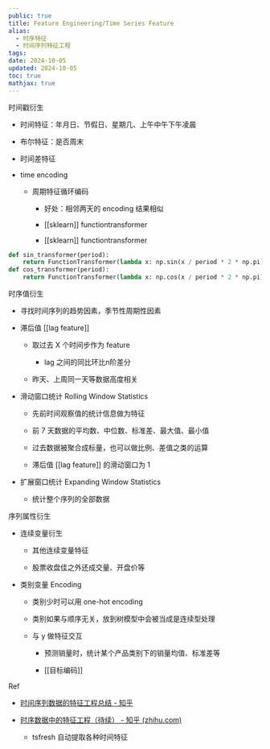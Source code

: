```yaml
---
public: true
title: Feature Engineering/Time Series Feature
alias:
  - 时序特征
  - 时间序列特征工程
tags:
date: 2024-10-05
updated: 2024-10-05
toc: true
mathjax: true
---
```


时间戳衍生
  + 时间特征：年月日、节假日、星期几、上午中午下午凌晨

  + 布尔特征：是否周末

  + 时间差特征

  + time encoding

    + 周期特征循环编码

      + 好处：相邻两天的 encoding 结果相似

      + [[sklearn]] functiontransformer


      + [[sklearn]] functiontransformer

```python
def sin_transformer(period):
    return FunctionTransformer(lambda x: np.sin(x / period * 2 * np.pi))
def cos_transformer(period):
    return FunctionTransformer(lambda x: np.cos(x / period * 2 * np.pi))
```

时序值衍生
  + 寻找时间序列的趋势因素，季节性周期性因素

  + 滞后值 [[lag feature]]
    + 取过去 X 个时间步作为 feature

      + lag 之间的同比环比n阶差分

    + 昨天、上周同一天等数据高度相关

  + 滑动窗口统计 Rolling Window Statistics
    + 先前时间观察值的统计信息做为特征

    + 前 7 天数据的平均数、中位数、标准差、最大值、最小值

    + 过去数据被聚合成标量，也可以做比例、差值之类的运算

    + 滞后值 [[lag feature]]
 的滑动窗口为 1

  + 扩展窗口统计 Expanding Window Statistics

    + 统计整个序列的全部数据

序列属性衍生
  + 连续变量衍生

    + 其他连续变量特征

    + 股票收盘佳之外还成交量、开盘价等

  + 类别变量 Encoding

    + 类别少时可以用 one-hot encoding

    + 类别如果与顺序无关，放到树模型中会被当成是连续型处理

    + 与 y 做特征交互

      + 预测销量时，统计某个产品类别下的销量均值、标准差等

      + [[目标编码]]

Ref

  + [时间序列数据的特征工程总结 - 知乎](https://zhuanlan.zhihu.com/p/388551117)

  + [时序数据中的特征工程（待续） - 知乎 (zhihu.com)](https://zhuanlan.zhihu.com/p/466773545)

    + tsfresh 自动提取各种时间特征
